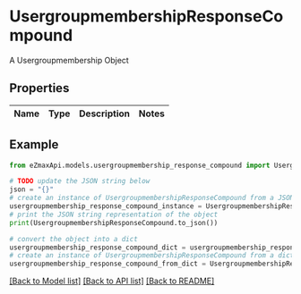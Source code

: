 # UsergroupmembershipResponseCompound

A Usergroupmembership Object

## Properties

Name | Type | Description | Notes
------------ | ------------- | ------------- | -------------

## Example

```python
from eZmaxApi.models.usergroupmembership_response_compound import UsergroupmembershipResponseCompound

# TODO update the JSON string below
json = "{}"
# create an instance of UsergroupmembershipResponseCompound from a JSON string
usergroupmembership_response_compound_instance = UsergroupmembershipResponseCompound.from_json(json)
# print the JSON string representation of the object
print(UsergroupmembershipResponseCompound.to_json())

# convert the object into a dict
usergroupmembership_response_compound_dict = usergroupmembership_response_compound_instance.to_dict()
# create an instance of UsergroupmembershipResponseCompound from a dict
usergroupmembership_response_compound_from_dict = UsergroupmembershipResponseCompound.from_dict(usergroupmembership_response_compound_dict)
```
[[Back to Model list]](../README.md#documentation-for-models) [[Back to API list]](../README.md#documentation-for-api-endpoints) [[Back to README]](../README.md)


